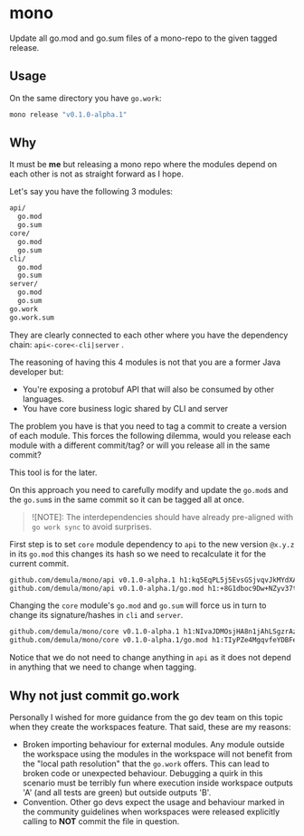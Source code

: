 # mono

Update all go.mod and go.sum files of a mono-repo to the given tagged release.

## Usage

On the same directory you have `go.work`:

```bash
mono release "v0.1.0-alpha.1"
```

## Why

It must be **me** but releasing a mono repo where the modules depend on each
other is not as straight forward as I hope.

Let's say you have the following 3 modules:

```txt
api/
  go.mod
  go.sum
core/
  go.mod
  go.sum
cli/
  go.mod
  go.sum
server/
  go.mod
  go.sum
go.work
go.work.sum
```

They are clearly connected to each other where you have the dependency chain:
`api<-core<-cli|server` .

The reasoning of having this 4 modules is not that you are a former Java
developer but:

- You're exposing a protobuf API that will also be consumed by other languages.
- You have core business logic shared by CLI and server

The problem you have is that you need to tag a commit to create a version of
each module. This forces the following dilemma, would you release each module
with a different commit/tag? or will you release all in the same commit?

This tool is for the later.

On this approach you need to carefully modify and update the `go.mod`s and the
`go.sum`s in the same commit so it can be tagged all at once.

> ![NOTE]: The interdependencies should have already pre-aligned with
> `go work sync` to avoid surprises.

First step is to set `core` module dependency to `api` to the new version
`@x.y.z` in its `go.mod` this changes its hash so we need to recalculate it for
the current commit.

```txt
github.com/demula/mono/api v0.1.0-alpha.1 h1:kq5EqPL5j5EvsGSjvqvJkMYdXAbkc7IbKvVyGdKKH6Y=
github.com/demula/mono/api v0.1.0-alpha.1/go.mod h1:+8G1dboc9Dw+NZyv37tCp6UKmqXbzLitwYmVWvgPcg4=
```

Changing the `core` module's `go.mod` and `go.sum` will force us in turn to
change its signature/hashes in `cli` and `server`.

```txt
github.com/demula/mono/core v0.1.0-alpha.1 h1:NIvaJDMOsjHA8n1jAhLSgzrAzy1Hgr+hNrb57e+94F0=
github.com/demula/mono/core v0.1.0-alpha.1/go.mod h1:TIyPZe4MgqvfeYDBFedMoGGpEw/LqOeaOT+nhxU+yHo=
```

Notice that we do not need to change anything in `api` as it does not depend in
anything that we need to change when tagging.

## Why not just commit go.work

Personally I wished for more guidance from the go dev team on this topic when
they create the workspaces feature. That said, these are my reasons:

- Broken importing behaviour for external modules. Any module outside the
workspace using the modules in the workspace will not benefit from the
"local path resolution" that the `go.work` offers. This can lead to broken code
or unexpected behaviour. Debugging a quirk in this scenario must be terribly
fun where execution inside workspace outputs 'A' (and all tests are green) but
outside outputs 'B'.
- Convention. Other go devs expect the usage and behaviour marked in the
community guidelines when workspaces were released explicitly calling to
**NOT** commit the file in question.

